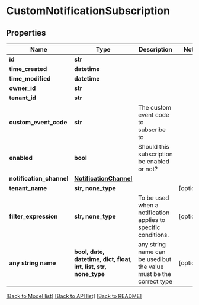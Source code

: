 # CustomNotificationSubscription


## Properties
Name | Type | Description | Notes
------------ | ------------- | ------------- | -------------
**id** | **str** |  | 
**time_created** | **datetime** |  | 
**time_modified** | **datetime** |  | 
**owner_id** | **str** |  | 
**tenant_id** | **str** |  | 
**custom_event_code** | **str** | The custom event code to subscribe to | 
**enabled** | **bool** | Should this subscription be enabled or not? | 
**notification_channel** | [**NotificationChannel**](NotificationChannel.md) |  | 
**tenant_name** | **str, none_type** |  | [optional] 
**filter_expression** | **str, none_type** | To be used when a notification applies to specific conditions. | [optional] 
**any string name** | **bool, date, datetime, dict, float, int, list, str, none_type** | any string name can be used but the value must be the correct type | [optional]

[[Back to Model list]](../README.md#documentation-for-models) [[Back to API list]](../README.md#documentation-for-api-endpoints) [[Back to README]](../README.md)


